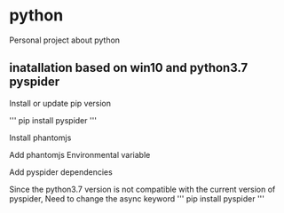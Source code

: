 # python
Personal project about python

## inatallation based on win10 and python3.7 pyspider

Install or update pip version

'''
pip install pyspider
'''

Install phantomjs

Add phantomjs Environmental variable

Add pyspider dependencies

Since the python3.7 version is not compatible with the current version of pyspider,
Need to change the async keyword
'''
pip install pyspider
'''

